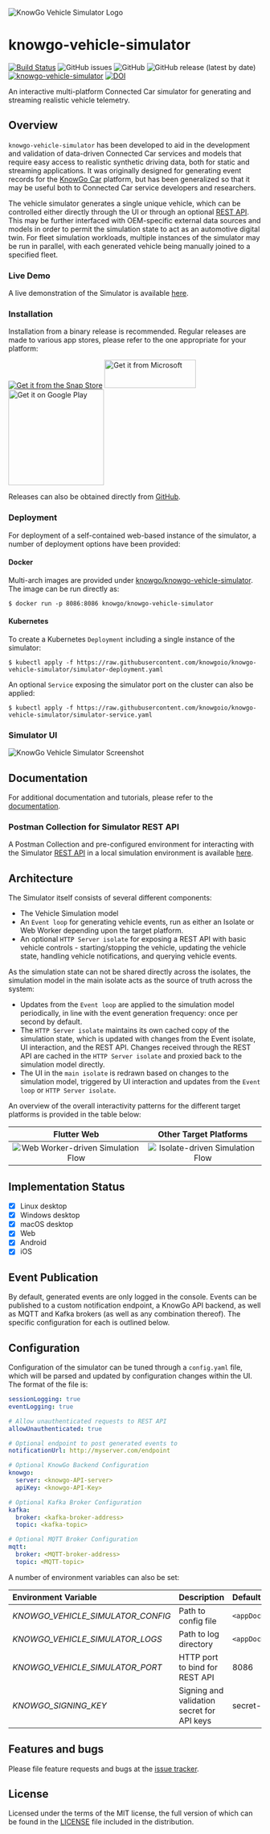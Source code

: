 ![KnowGo Vehicle Simulator Logo](docs/images/logo.png)

# knowgo-vehicle-simulator

[![Build Status](https://travis-ci.com/knowgoio/knowgo-vehicle-simulator.svg?branch=master)](https://travis-ci.com/knowgoio/knowgo-vehicle-simulator)
![GitHub issues](https://img.shields.io/github/issues/knowgoio/knowgo-vehicle-simulator)
![GitHub](https://img.shields.io/github/license/knowgoio/knowgo-vehicle-simulator)
![GitHub release (latest by date)](https://img.shields.io/github/v/release/knowgoio/knowgo-vehicle-simulator)
[![knowgo-vehicle-simulator](https://snapcraft.io/knowgo-vehicle-simulator/badge.svg)](https://snapcraft.io/knowgo-vehicle-simulator)
[![DOI](https://zenodo.org/badge/274369996.svg)](https://zenodo.org/badge/latestdoi/274369996)


An interactive multi-platform Connected Car simulator for generating
and streaming realistic vehicle telemetry.

## Overview

``knowgo-vehicle-simulator`` has been developed to aid in the
development and validation of data-driven Connected Car services and
models that require easy access to realistic synthetic driving data,
both for static and streaming applications. It was originally designed
for generating event records for the [KnowGo Car] platform, but has
been generalized so that it may be useful both to Connected Car service
developers and researchers.

The vehicle simulator generates a single unique vehicle, which can
be controlled either directly through the UI or through an optional
[REST API]. This may be further interfaced with OEM-specific external
data sources and models in order to permit the simulation state to act
as an automotive digital twin. For fleet simulation workloads, multiple
instances of the simulator may be run in parallel, with each generated
vehicle being manually joined to a specified fleet.

### Live Demo

A live demonstration of the Simulator is available [here][live-demo].

[live-demo]: https://knowgoio.github.io/knowgo-vehicle-simulator

### Installation

Installation from a binary release is recommended. Regular releases are
made to various app stores, please refer to the one appropriate for
your platform:

[![Get it from the Snap Store](https://snapcraft.io/static/images/badges/en/snap-store-black.svg)](https://snapcraft.io/knowgo-vehicle-simulator)
[<img src="https://developer.microsoft.com/store/badges/images/English_get-it-from-MS.png" alt="Get it from Microsoft" width="182" height=56/>](https://www.microsoft.com/store/apps/9N70DBN4ZX3W?ocid=badge)
<a href='https://play.google.com/store/apps/details?id=io.knowgo.vehicle.simulator&pcampaignid=pcampaignidMKT-Other-global-all-co-prtnr-py-PartBadge-Mar2515-1'><img alt='Get it on Google Play' src='https://upload.wikimedia.org/wikipedia/commons/thumb/7/78/Google_Play_Store_badge_EN.svg/1280px-Google_Play_Store_badge_EN.svg.png' width=190/></a>

Releases can also be obtained directly from [GitHub][releases].

[releases]: https://github.com/knowgoio/knowgo-vehicle-simulator/releases

### Deployment

For deployment of a self-contained web-based instance of the simulator,
a number of deployment options have been provided:

#### Docker

Multi-arch images are provided under [knowgo/knowgo-vehicle-simulator].
The image can be run directly as:

```
$ docker run -p 8086:8086 knowgo/knowgo-vehicle-simulator
```

[knowgo/knowgo-vehicle-simulator]: https://hub.docker.com/repository/docker/knowgo/knowgo-vehicle-simulator

#### Kubernetes

To create a Kubernetes `Deployment` including a single instance of the
simulator:

```
$ kubectl apply -f https://raw.githubusercontent.com/knowgoio/knowgo-vehicle-simulator/simulator-deployment.yaml
```

An optional `Service` exposing the simulator port on the cluster can
also be applied:

```
$ kubectl apply -f https://raw.githubusercontent.com/knowgoio/knowgo-vehicle-simulator/simulator-service.yaml
```

### Simulator UI

![KnowGo Vehicle Simulator Screenshot](docs/images/simulator.png)

## Documentation

For additional documentation and tutorials, please refer to the [documentation].

[documentation]: https://knowgoio.github.io/knowgo-vehicle-simulator/docs

### Postman Collection for Simulator REST API

A Postman Collection and pre-configured environment for interacting
with the Simulator [REST API] in a local simulation environment is
available [here][postman-collections].

[postman-collections]: https://github.com/knowgoio/knowgo-postman-collections

## Architecture 
The Simulator itself consists of several different components:
- The Vehicle Simulation model
- An `Event loop` for generating vehicle events, run as either
  an Isolate or Web Worker depending upon the target platform.
- An optional `HTTP Server isolate` for exposing a REST API with basic
  vehicle controls - starting/stopping the vehicle, updating the
  vehicle state, handling vehicle notifications, and querying vehicle
  events.

As the simulation state can not be shared directly across the isolates,
the simulation model in the main isolate acts as the source of truth
across the system:
- Updates from the `Event loop` are applied to the simulation model
  periodically, in line with the event generation frequency: once
  per second by default.
- The `HTTP Server isolate` maintains its own cached copy of the
  simulation state, which is updated with changes from the Event
  isolate, UI interaction, and the REST API. Changes received through
  the REST API are cached in the `HTTP Server isolate` and proxied back
  to the simulation model directly.
- The UI in the `main isolate` is redrawn based on changes to the
  simulation model, triggered by UI interaction and updates from the
  `Event loop` or `HTTP Server isolate`.

An overview of the overall interactivity patterns for the different
target platforms is provided in the table below:

Flutter Web                       | Other Target Platforms
:--------------------------------:|:----------------------------------:
![Web Worker-driven Simulation Flow](docs/images/overview-web.png) | ![Isolate-driven Simulation Flow](docs/images/overview.png)

## Implementation Status

- [x] Linux desktop
- [x] Windows desktop
- [x] macOS desktop
- [x] Web
- [x] Android
- [x] iOS

## Event Publication

By default, generated events are only logged in the console. Events can
be published to a custom notification endpoint, a KnowGo API backend,
as well as MQTT and Kafka brokers (as well as any combination thereof).
The specific configuration for each is outlined below.

## Configuration

Configuration of the simulator can be tuned through a `config.yaml`
file, which will be parsed and updated by configuration changes within
the UI. The format of the file is:

```yaml
sessionLogging: true
eventLogging: true

# Allow unauthenticated requests to REST API
allowUnauthenticated: true

# Optional endpoint to post generated events to
notificationUrl: http://myserver.com/endpoint

# Optional KnowGo Backend Configuration
knowgo:
  server: <knowgo-API-server>
  apiKey: <knowgo-API-Key>

# Optional Kafka Broker Configuration
kafka:
  broker: <kafka-broker-address>
  topic: <kafka-topic>

# Optional MQTT Broker Configuration
mqtt:
  broker: <MQTT-broker-address>
  topic: <MQTT-topic>
```

A number of environment variables can also be set:

Environment Variable | Description | Default value
:-------------------|:-----------|:-------------
*KNOWGO_VEHICLE_SIMULATOR_CONFIG* | Path to config file | `<appDocDir>/knowgo_vehicle_simulator/config.yaml`
*KNOWGO_VEHICLE_SIMULATOR_LOGS* | Path to log directory | `<appDocDir>/knowgo_vehicle_simulator/logs`
*KNOWGO_VEHICLE_SIMULATOR_PORT* | HTTP port to bind for REST API | 8086
*KNOWGO_SIGNING_KEY* | Signing and validation secret for API keys | secret-key

## Features and bugs

Please file feature requests and bugs at the [issue tracker][tracker].

[tracker]: https://github.com/knowgoio/knowgo-vehicle-simulator/issues

## License

Licensed under the terms of the MIT license, the full version of which
can be found in the [LICENSE][license] file included in the distribution.

[KnowGo Car]: https://knowgo.io
[REST API]: https://knowgoio.github.io/knowgo-vehicle-simulator/docs/rest-api/
[license]: https://raw.githubusercontent.com/knowgoio/knowgo-vehicle-simulator/master/LICENSE
